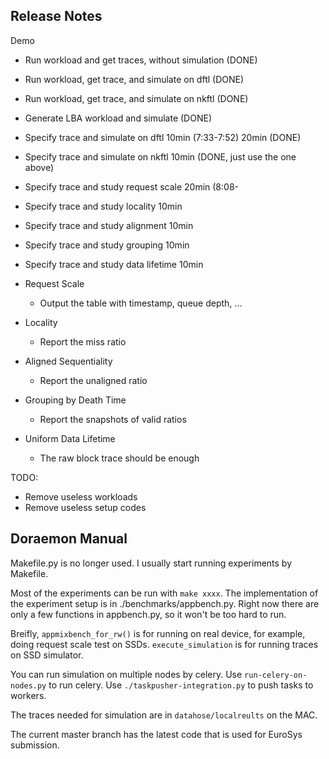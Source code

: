 Release Notes
-------------------------

Demo
- Run workload and get traces, without simulation (DONE)
- Run workload, get trace, and simulate on dftl (DONE)
- Run workload, get trace, and simulate on nkftl (DONE)
- Generate LBA workload and simulate (DONE)
- Specify trace and simulate on dftl       10min (7:33-7:52) 20min (DONE)
- Specify trace and simulate on nkftl      10min (DONE, just use the one above)
- Specify trace and study request scale    20min (8:08-
- Specify trace and study locality         10min
- Specify trace and study alignment        10min
- Specify trace and study grouping         10min
- Specify trace and study data lifetime    10min


- Request Scale
    - Output the table with timestamp, queue depth, ...
- Locality
    - Report the miss ratio
- Aligned Sequentiality
    - Report the unaligned ratio
- Grouping by Death Time
    - Report the snapshots of valid ratios
- Uniform Data Lifetime
    - The raw block trace should be enough

TODO:

- Remove useless workloads
- Remove useless setup codes


Doraemon Manual
-------------------------

Makefile.py is no longer used. I usually start running experiments
by Makefile.

Most of the experiments can be run with `make xxxx`. The implementation
of the experiment setup is in ./benchmarks/appbench.py. Right now there 
are only a few functions in appbench.py, so it won't be too hard to run.

Breifly, `appmixbench_for_rw()` is for running on real device, for example, 
doing request scale test on SSDs. `execute_simulation` is for running
traces on SSD simulator.  

You can run simulation on multiple nodes by celery. Use `run-celery-on-nodes.py`
to run celery. Use `./taskpusher-integration.py` to push tasks to workers.

The traces needed for simulation are in `datahose/localreults` on the MAC.

The current master branch has the latest code that is used for EuroSys submission.


